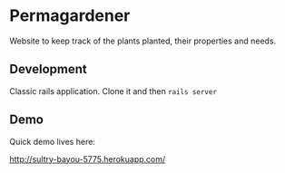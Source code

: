 Permagardener
=============

Website to keep track of the plants planted, their properties and needs.

Development
-----------

Classic rails application. Clone it and then 
```rails server```

Demo
----

Quick demo lives here:

http://sultry-bayou-5775.herokuapp.com/